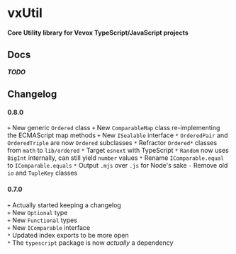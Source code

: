 
# vxUtil
**Core Utility library for Vevox TypeScript/JavaScript projects**

## Docs
***TODO***

## Changelog
#### 0.8.0
`+` New generic `Ordered` class
`+` New `ComparableMap` class re-implementing the ECMAScript map methods
`+` New `ISealable` interface
`*` `OrderedPair` and `OrderedTriple` are now `Ordered` subclasses
`*` Refractor `Ordered*` classes from `math` to `lib/ordered`
`*` Target `esnext` with TypeScript
`*` `Random` now uses `BigInt` internally, can still yield `number` values
`*` Rename `IComparable.equal` to `IComparable.equals`
`*` Output `.mjs` over `.js` for Node's sake
`-` Remove old `io` and `TupleKey` classes

#### 0.7.0
`+` Actually started keeping a changelog  
`+` New `Optional` type  
`+` New `Functional` types  
`+` New `IComparable` interface  
`*` Updated index exports to be more open  
`*` The `typescript` package is now *actually* a dependency
